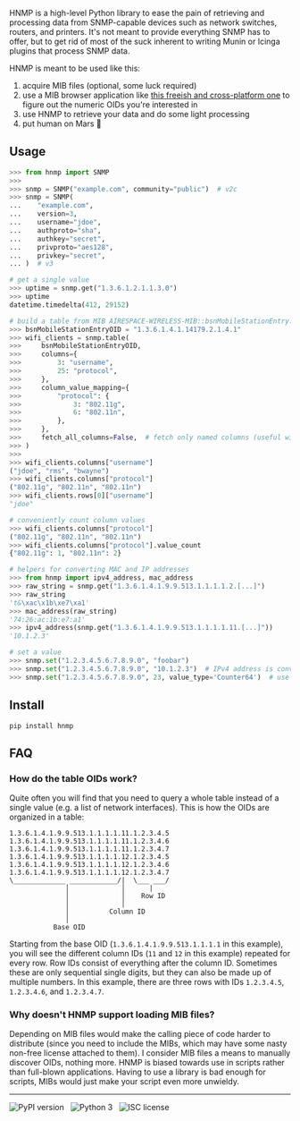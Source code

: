 HNMP is a high-level Python library to ease the pain of retrieving and processing data from SNMP-capable devices such as network switches, routers, and printers. It's not meant to provide everything SNMP has to offer, but to get rid of most of the suck inherent to writing Munin or Icinga plugins that process SNMP data.

HNMP is meant to be used like this:

1. acquire MIB files (optional, some luck required)
2. use a MIB browser application like [this freeish and cross-platform one](http://ireasoning.com/mibbrowser.shtml) to figure out the numeric OIDs you're interested in
3. use HNMP to retrieve your data and do some light processing
4. put human on Mars :rocket:

Usage
-----

```python
>>> from hnmp import SNMP
>>>
>>> snmp = SNMP("example.com", community="public")  # v2c
>>> snmp = SNMP(
...    "example.com",
...    version=3,
...    username="jdoe",
...    authproto="sha",
...    authkey="secret",
...    privproto="aes128",
...    privkey="secret",
... )  # v3

# get a single value
>>> uptime = snmp.get("1.3.6.1.2.1.1.3.0")
>>> uptime
datetime.timedelta(412, 29152)

# build a table from MIB AIRESPACE-WIRELESS-MIB::bsnMobileStationEntry.
>>> bsnMobileStationEntryOID = "1.3.6.1.4.1.14179.2.1.4.1"
>>> wifi_clients = snmp.table(
>>>     bsnMobileStationEntryOID,
>>>     columns={
>>>         3: "username",
>>>         25: "protocol",
>>>     },
>>>     column_value_mapping={
>>>         "protocol": {
>>>             3: "802.11g",
>>>             6: "802.11n",
>>>         },
>>>     },
>>>     fetch_all_columns=False,  # fetch only named columns (useful with large tables)
>>> )
>>>
>>> wifi_clients.columns["username"]
("jdoe", "rms", "bwayne")
>>> wifi_clients.columns["protocol"]
("802.11g", "802.11n", "802.11n")
>>> wifi_clients.rows[0]["username"]
"jdoe"

# conveniently count column values
>>> wifi_clients.columns["protocol"]
("802.11g", "802.11n", "802.11n")
>>> wifi_clients.columns["protocol"].value_count
{"802.11g": 1, "802.11n": 2}

# helpers for converting MAC and IP addresses
>>> from hnmp import ipv4_address, mac_address
>>> raw_string = snmp.get("1.3.6.1.4.1.9.9.513.1.1.1.1.2.[...]")
>>> raw_string
't&\xac\x1b\xe7\xa1'
>>> mac_address(raw_string)
'74:26:ac:1b:e7:a1'
>>> ipv4_address(snmp.get("1.3.6.1.4.1.9.9.513.1.1.1.1.11.[...]"))
'10.1.2.3'

# set a value
>>> snmp.set("1.2.3.4.5.6.7.8.9.0", "foobar")
>>> snmp.set("1.2.3.4.5.6.7.8.9.0", "10.1.2.3")  # IPv4 address is converted automatically
>>> snmp.set("1.2.3.4.5.6.7.8.9.0", 23, value_type='Counter64')  # use explicit type
```

Install
-------

```
pip install hnmp
```

FAQ
---

### How do the table OIDs work?

Quite often you will find that you need to query a whole table instead of a single value (e.g. a list of network interfaces). This is how the OIDs are organized in a table:

```
1.3.6.1.4.1.9.9.513.1.1.1.1.11.1.2.3.4.5
1.3.6.1.4.1.9.9.513.1.1.1.1.11.1.2.3.4.6
1.3.6.1.4.1.9.9.513.1.1.1.1.11.1.2.3.4.7
1.3.6.1.4.1.9.9.513.1.1.1.1.12.1.2.3.4.5
1.3.6.1.4.1.9.9.513.1.1.1.1.12.1.2.3.4.6
1.3.6.1.4.1.9.9.513.1.1.1.1.12.1.2.3.4.7
\_____________ ____________/|  \___ ___/
              │             │      |
              │             │    Row ID
              │             │
              │          Column ID
              │
           Base OID
```

Starting from the base OID (`1.3.6.1.4.1.9.9.513.1.1.1.1` in this example), you will see the different column IDs (`11` and `12` in this example) repeated for every row. Row IDs consist of everything after the column ID. Sometimes these are only sequential single digits, but they can also be made up of multiple numbers. In this example, there are three rows with IDs `1.2.3.4.5`, `1.2.3.4.6`, and `1.2.3.4.7`.

### Why doesn't HNMP support loading MIB files?

Depending on MIB files would make the calling piece of code harder to distribute (since you need to include the MIBs, which may have some nasty non-free license attached to them). I consider MIB files a means to manually discover OIDs, nothing more. HNMP is biased towards use in scripts rather than full-blown applications. Having to use a library is bad enough for scripts, MIBs would just make your script even more unwieldy.

------------------------------------------------------------------------

![PyPI version](http://img.shields.io/pypi/v/hnmp.svg) &nbsp; ![Python 3](http://img.shields.io/pypi/pyversions/hnmp.svg) &nbsp; ![ISC license](http://img.shields.io/badge/License-ISC-red.svg)
